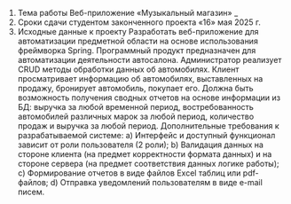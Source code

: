 1. Тема работы Веб-приложение «Музыкальный магазин» _
2. Сроки сдачи студентом законченного проекта «16» мая 2025 г.
3. Исходные данные к проекту Разработать веб-приложение для автоматизации
предметной области на основе использования фреймворка Spring.
Программный продукт предназначен для автоматизации деятельности автосалона.
Администратор реализует CRUD методы обработки данных об автомобилях. Клиент
просматривает информацию об автомобилях, выставленных на продажу, бронирует
автомобиль, покупает его.
Должна быть возможность получения сводных отчетов на основе информации из БД:
выручка за любой временной период, востребованность автомобилей различных марок за
любой период, количество продаж и выручка за любой период.
Дополнительные требования к разрабатываемой системе:
a) Интерфейс и доступный функционал зависит от роли пользователя (2 роли);
b) Валидация данных на стороне клиента (на предмет корректности формата
данных) и на стороне сервера (на предмет соответствия данных логике работы);
c) Формирование отчетов в виде файлов Excel таблиц или pdf-файлов;
d) Отправка уведомлений пользователям в виде e-mail писем.
